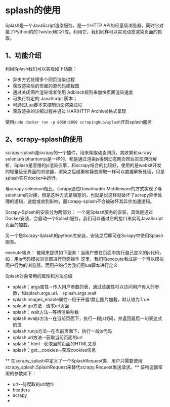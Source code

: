 # splash的使用

Splash是一个JavaScript渲染服务，是一个HTTP API的轻量级浏览器，同时它对接了Python的的Twisted和QT库。利用它，我们同样可以实现动态渲染页面的抓取。

## 1、功能介绍
利用Splash我们可以实现如下功能：
- 异步方式处理多个网页渲染过程
- 获取渲染后的页面的源代码或截图
- 通过关闭图片渲染或者使用 Adblock规则来加快页面渲染速度
- 可执行特定的 JavaScript 脚本；
- 可通过Lua脚本来控制页面渲染过程
- 获取渲染的详细过程并通过 HAR(HTTP Archive)格式呈现

使用`sudo docker run -p 8050:8050 scrapinghub/splash`开启splash服务

## 2、scrapy-splash的使用

scrapy-splash是scrapy的一个插件，用来爬取动态网页，其效果和scrapy selenium phantomjs是一样的，都是通过渲染js得到动态网页然后实现网页解析，Splash是官推的js渲染引擎，和scrapy结合的比较好，使用的是webkit开发的轻量级无界面的浏览器，渲染之后结果和静态爬取一样可以直接解析处理，只是splash实在docker中运行。

与scrapy selenium相比，scrapy通过Downloader Middleware的方式实现了与selenium的对接，但是这种方式是阻塞的，也就是说这样就破坏了scrapy异步处理的逻辑，速度或收到影响，而scrapy-splash不会被破坏其异步加速逻辑。

Scrapy-Splash的安装分为两部分：
一个是Splash服务的安装，具体是通过Docker安装，会启动一个Splash服务，我们可以通过它的接口来实现JavaScript页面的加载。

另一个是Scrapy-Splash的python库安装，安装之后即可在Scrapy中使用Splash服务。



execute端点：
被用来提供如下服务：当用户想在页面中执行自己定义的js代码，如：用js代码模拟浏览器进行页面操作
这里，我们将execute看成是一个可以模拟用户行为的浏览器，而用户的行为我们用lua脚本进行定义

Splash对象常用的属性和方法总结
- splash：args属性--传入用户参数的表，通过该属性可以访问用户传入的参数，如splash.args.url、 splash.args.wait
- splash.images_enable属性--用于开启/禁止图片加载，默认值为True
- splash.go方法--请求url页面
- splash：wait方法--等待渲染秒数
- splash:evaljs方法--在当前页面下，执行一段js代码，并返回最后一句表达式的值
- splash:runjs方法--在当前页面下，执行一段js代码
- splash:url方法--获取当前页面的url
- splash：html--获取当前页面的HTML文章
- splash：get__cookies--获取cookies信息

** 在scrapy_splash中定义了一个SplashRequest类，用户只需要使用scrapy_splash.SplashRequest来替代scrapy.Request发送请求。**
该构造器常用的参数如下：
- url--待爬取的url地址
- headers
- scrapy
- 